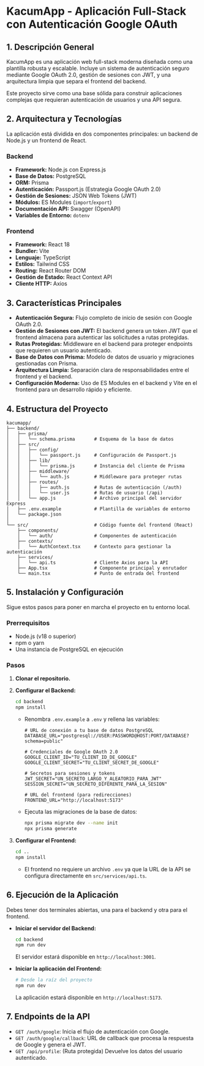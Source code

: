 # KacumApp - Aplicación Full-Stack con Autenticación Google OAuth

## 1. Descripción General

KacumApp es una aplicación web full-stack moderna diseñada como una plantilla robusta y escalable. Incluye un sistema de autenticación seguro mediante Google OAuth 2.0, gestión de sesiones con JWT, y una arquitectura limpia que separa el frontend del backend.

Este proyecto sirve como una base sólida para construir aplicaciones complejas que requieran autenticación de usuarios y una API segura.

## 2. Arquitectura y Tecnologías

La aplicación está dividida en dos componentes principales: un backend de Node.js y un frontend de React.

### Backend

- **Framework:** Node.js con Express.js
- **Base de Datos:** PostgreSQL
- **ORM:** Prisma
- **Autenticación:** Passport.js (Estrategia Google OAuth 2.0)
- **Gestión de Sesiones:** JSON Web Tokens (JWT)
- **Módulos:** ES Modules (`import`/`export`)
- **Documentación API:** Swagger (OpenAPI)
- **Variables de Entorno:** `dotenv`

### Frontend

- **Framework:** React 18
- **Bundler:** Vite
- **Lenguaje:** TypeScript
- **Estilos:** Tailwind CSS
- **Routing:** React Router DOM
- **Gestión de Estado:** React Context API
- **Cliente HTTP:** Axios

## 3. Características Principales

- **Autenticación Segura:** Flujo completo de inicio de sesión con Google OAuth 2.0.
- **Gestión de Sesiones con JWT:** El backend genera un token JWT que el frontend almacena para autenticar las solicitudes a rutas protegidas.
- **Rutas Protegidas:** Middleware en el backend para proteger endpoints que requieren un usuario autenticado.
- **Base de Datos con Prisma:** Modelo de datos de usuario y migraciones gestionadas con Prisma.
- **Arquitectura Limpia:** Separación clara de responsabilidades entre el frontend y el backend.
- **Configuración Moderna:** Uso de ES Modules en el backend y Vite en el frontend para un desarrollo rápido y eficiente.

## 4. Estructura del Proyecto

```
kacumapp/
├── backend/
│   ├── prisma/
│   │   └── schema.prisma       # Esquema de la base de datos
│   ├── src/
│   │   ├── config/
│   │   │   └── passport.js     # Configuración de Passport.js
│   │   ├── lib/
│   │   │   └── prisma.js       # Instancia del cliente de Prisma
│   │   ├── middleware/
│   │   │   └── auth.js         # Middleware para proteger rutas
│   │   ├── routes/
│   │   │   ├── auth.js         # Rutas de autenticación (/auth)
│   │   │   └── user.js         # Rutas de usuario (/api)
│   │   └── app.js              # Archivo principal del servidor Express
│   ├── .env.example            # Plantilla de variables de entorno
│   └── package.json
│
└── src/                        # Código fuente del frontend (React)
    ├── components/
    │   └── auth/               # Componentes de autenticación
    ├── contexts/
    │   └── AuthContext.tsx     # Contexto para gestionar la autenticación
    ├── services/
    │   └── api.ts              # Cliente Axios para la API
    ├── App.tsx                 # Componente principal y enrutador
    └── main.tsx                # Punto de entrada del frontend
```

## 5. Instalación y Configuración

Sigue estos pasos para poner en marcha el proyecto en tu entorno local.

### Prerrequisitos

- Node.js (v18 o superior)
- npm o yarn
- Una instancia de PostgreSQL en ejecución

### Pasos

1.  **Clonar el repositorio.**

2.  **Configurar el Backend:**
    ```bash
    cd backend
    npm install
    ```
    - Renombra `.env.example` a `.env` y rellena las variables:
      ```env
      # URL de conexión a tu base de datos PostgreSQL
      DATABASE_URL="postgresql://USER:PASSWORD@HOST:PORT/DATABASE?schema=public"

      # Credenciales de Google OAuth 2.0
      GOOGLE_CLIENT_ID="TU_CLIENT_ID_DE_GOOGLE"
      GOOGLE_CLIENT_SECRET="TU_CLIENT_SECRET_DE_GOOGLE"

      # Secretos para sesiones y tokens
      JWT_SECRET="UN_SECRETO_LARGO_Y_ALEATORIO_PARA_JWT"
      SESSION_SECRET="UN_SECRETO_DIFERENTE_PARA_LA_SESION"

      # URL del frontend (para redirecciones)
      FRONTEND_URL="http://localhost:5173"
      ```
    - Ejecuta las migraciones de la base de datos:
      ```bash
      npx prisma migrate dev --name init
      npx prisma generate
      ```

3.  **Configurar el Frontend:**
    ```bash
    cd .. 
    npm install
    ```
    - El frontend no requiere un archivo `.env` ya que la URL de la API se configura directamente en `src/services/api.ts`.

## 6. Ejecución de la Aplicación

Debes tener dos terminales abiertas, una para el backend y otra para el frontend.

- **Iniciar el servidor del Backend:**
  ```bash
  cd backend
  npm run dev
  ```
  El servidor estará disponible en `http://localhost:3001`.

- **Iniciar la aplicación del Frontend:**
  ```bash
  # Desde la raíz del proyecto
  npm run dev
  ```
  La aplicación estará disponible en `http://localhost:5173`.

## 7. Endpoints de la API

- `GET /auth/google`: Inicia el flujo de autenticación con Google.
- `GET /auth/google/callback`: URL de callback que procesa la respuesta de Google y genera el JWT.
- `GET /api/profile`: (Ruta protegida) Devuelve los datos del usuario autenticado.
